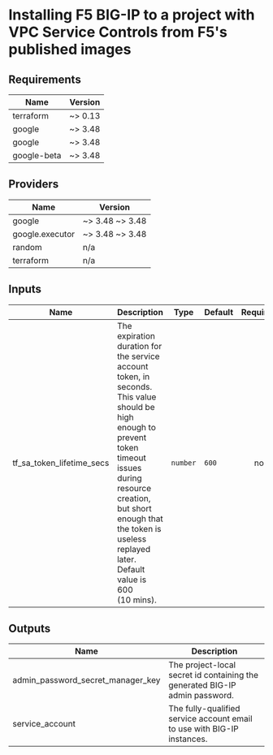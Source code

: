# Installing F5 BIG-IP to a project with VPC Service Controls from F5's published images
<!-- spell-checker: ignore markdownlint -->

<!-- markdownlint-disable MD033 MD034 -->
<!-- BEGINNING OF PRE-COMMIT-TERRAFORM DOCS HOOK -->
## Requirements

| Name | Version |
|------|---------|
| terraform | ~> 0.13 |
| google | ~> 3.48 |
| google | ~> 3.48 |
| google-beta | ~> 3.48 |

## Providers

| Name | Version |
|------|---------|
| google | ~> 3.48 ~> 3.48 |
| google.executor | ~> 3.48 ~> 3.48 |
| random | n/a |
| terraform | n/a |

## Inputs

| Name | Description | Type | Default | Required |
|------|-------------|------|---------|:--------:|
| tf\_sa\_token\_lifetime\_secs | The expiration duration for the service account token, in seconds. This value<br>should be high enough to prevent token timeout issues during resource creation,<br>but short enough that the token is useless replayed later. Default value is 600<br>(10 mins). | `number` | `600` | no |

## Outputs

| Name | Description |
|------|-------------|
| admin\_password\_secret\_manager\_key | The project-local secret id containing the generated BIG-IP admin password. |
| service\_account | The fully-qualified service account email to use with BIG-IP instances. |

<!-- END OF PRE-COMMIT-TERRAFORM DOCS HOOK -->
<!-- markdownlint-enable MD033 MD034 -->
